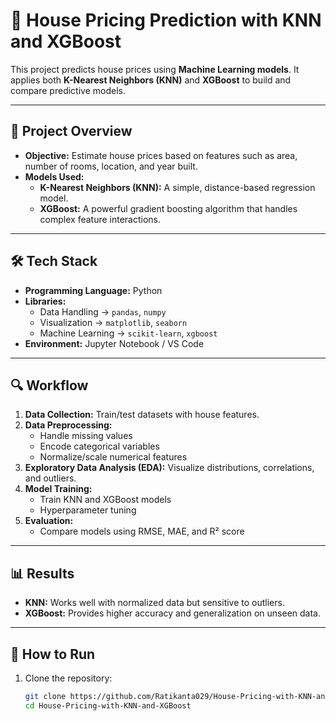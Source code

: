 # 🏡 House Pricing Prediction with KNN and XGBoost

This project predicts house prices using **Machine Learning models**. It applies both **K-Nearest Neighbors (KNN)** and **XGBoost** to build and compare predictive models.  

---

## 📌 Project Overview
- **Objective:** Estimate house prices based on features such as area, number of rooms, location, and year built.  
- **Models Used:**
  - **K-Nearest Neighbors (KNN):** A simple, distance-based regression model.  
  - **XGBoost:** A powerful gradient boosting algorithm that handles complex feature interactions.  

---

## 🛠️ Tech Stack
- **Programming Language:** Python  
- **Libraries:**  
  - Data Handling → `pandas`, `numpy`  
  - Visualization → `matplotlib`, `seaborn`  
  - Machine Learning → `scikit-learn`, `xgboost`  
- **Environment:** Jupyter Notebook / VS Code  

---

## 🔍 Workflow
1. **Data Collection:** Train/test datasets with house features.  
2. **Data Preprocessing:**
   - Handle missing values  
   - Encode categorical variables  
   - Normalize/scale numerical features  
3. **Exploratory Data Analysis (EDA):** Visualize distributions, correlations, and outliers.  
4. **Model Training:**
   - Train KNN and XGBoost models  
   - Hyperparameter tuning  
5. **Evaluation:**
   - Compare models using RMSE, MAE, and R² score  

---

## 📊 Results
- **KNN:** Works well with normalized data but sensitive to outliers.  
- **XGBoost:** Provides higher accuracy and generalization on unseen data.  

---

## 🚀 How to Run
1. Clone the repository:
   ```bash
   git clone https://github.com/Ratikanta029/House-Pricing-with-KNN-and-XGBoost.git
   cd House-Pricing-with-KNN-and-XGBoost
